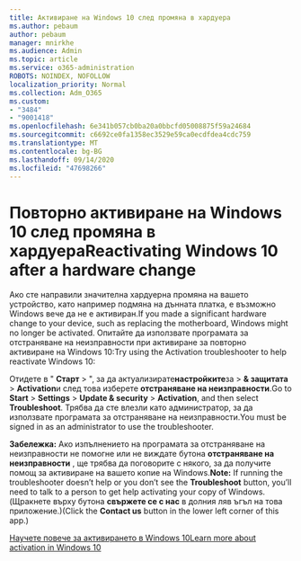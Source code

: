 ```yaml
---
title: Активиране на Windows 10 след промяна в хардуера
ms.author: pebaum
author: pebaum
manager: mnirkhe
ms.audience: Admin
ms.topic: article
ms.service: o365-administration
ROBOTS: NOINDEX, NOFOLLOW
localization_priority: Normal
ms.collection: Adm_O365
ms.custom:
- "3484"
- "9001418"
ms.openlocfilehash: 6e341b057cb0ba20a0bbcfd05008875f59a24684
ms.sourcegitcommit: c6692ce0fa1358ec3529e59ca0ecdfdea4cdc759
ms.translationtype: MT
ms.contentlocale: bg-BG
ms.lasthandoff: 09/14/2020
ms.locfileid: "47698266"
---
```

# <a name="reactivating-windows-10-after-a-hardware-change"></a><span data-ttu-id="cc9e5-102">Повторно активиране на Windows 10 след промяна в хардуера</span><span class="sxs-lookup"><span data-stu-id="cc9e5-102">Reactivating Windows 10 after a hardware change</span></span>

<span data-ttu-id="cc9e5-103">Ако сте направили значителна хардуерна промяна на вашето устройство, като например подмяна на дънната платка, е възможно Windows вече да не е активиран.</span><span class="sxs-lookup"><span data-stu-id="cc9e5-103">If you made a significant hardware change to your device, such as replacing the motherboard, Windows might no longer be activated.</span></span> <span data-ttu-id="cc9e5-104">Опитайте да използвате програмата за отстраняване на неизправности при активиране за повторно активиране на Windows 10:</span><span class="sxs-lookup"><span data-stu-id="cc9e5-104">Try using the Activation troubleshooter to help reactivate Windows 10:</span></span>

<span data-ttu-id="cc9e5-105">Отидете в " **Старт**  >  ", за да актуализирате**настройките**за  >  **& защитата**  >  **Activation**и след това изберете **отстраняване на неизправности**.</span><span class="sxs-lookup"><span data-stu-id="cc9e5-105">Go to **Start** > **Settings** > **Update & security** > **Activation**, and then select **Troubleshoot**.</span></span> <span data-ttu-id="cc9e5-106">Трябва да сте влезли като администратор, за да използвате програмата за отстраняване на неизправности.</span><span class="sxs-lookup"><span data-stu-id="cc9e5-106">You must be signed in as an administrator to use the troubleshooter.</span></span>

<span data-ttu-id="cc9e5-107">**Забележка:** Ако изпълнението на програмата за отстраняване на неизправности не помогне или не виждате бутона **отстраняване на неизправности** , ще трябва да поговорите с някого, за да получите помощ за активиране на вашето копие на Windows.</span><span class="sxs-lookup"><span data-stu-id="cc9e5-107">**Note:** If running the troubleshooter doesn’t help or you don’t see the **Troubleshoot** button, you’ll need to talk to a person to get help activating your copy of Windows.</span></span> <span data-ttu-id="cc9e5-108">(Щракнете върху бутона **свържете се с нас** в долния ляв ъгъл на това приложение.)</span><span class="sxs-lookup"><span data-stu-id="cc9e5-108">(Click the **Contact us** button in the lower left corner of this app.)</span></span>

[<span data-ttu-id="cc9e5-109">Научете повече за активирането в Windows 10</span><span class="sxs-lookup"><span data-stu-id="cc9e5-109">Learn more about activation in Windows 10</span></span>](https://support.microsoft.com/help/12440/windows-10-activate)
